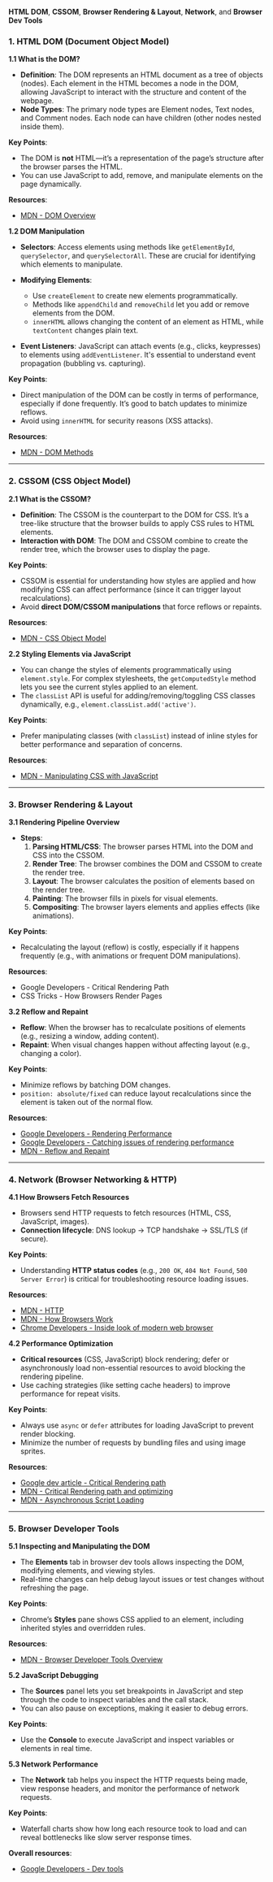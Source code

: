 **HTML DOM**, **CSSOM**, **Browser Rendering & Layout**, **Network**, and **Browser Dev Tools**

### 1. **HTML DOM (Document Object Model)**

**1.1 What is the DOM?**

- **Definition**: The DOM represents an HTML document as a tree of objects (nodes). Each element in the HTML becomes a node in the DOM, allowing JavaScript to interact with the structure and content of the webpage.
- **Node Types**: The primary node types are Element nodes, Text nodes, and Comment nodes. Each node can have children (other nodes nested inside them).

**Key Points**:

- The DOM is **not** HTML—it’s a representation of the page’s structure after the browser parses the HTML.
- You can use JavaScript to add, remove, and manipulate elements on the page dynamically.

**Resources**:
- [MDN - DOM Overview](https://developer.mozilla.org/en-US/docs/Web/API/Document_Object_Model/Introduction)

**1.2 DOM Manipulation**

- **Selectors**: Access elements using methods like `getElementById`, `querySelector`, and `querySelectorAll`. These are crucial for identifying which elements to manipulate.
    
- **Modifying Elements**:
    
    - Use `createElement` to create new elements programmatically.
    - Methods like `appendChild` and `removeChild` let you add or remove elements from the DOM.
    - `innerHTML` allows changing the content of an element as HTML, while `textContent` changes plain text.
- **Event Listeners**: JavaScript can attach events (e.g., clicks, keypresses) to elements using `addEventListener`. It's essential to understand event propagation (bubbling vs. capturing).
    

**Key Points**:

- Direct manipulation of the DOM can be costly in terms of performance, especially if done frequently. It’s good to batch updates to minimize reflows.
- Avoid using `innerHTML` for security reasons (XSS attacks).

**Resources**:
- [MDN - DOM Methods](https://developer.mozilla.org/en-US/docs/Web/API/Document_Object_Model/DOM_Events)

---

### 2. **CSSOM (CSS Object Model)**

**2.1 What is the CSSOM?**

- **Definition**: The CSSOM is the counterpart to the DOM for CSS. It’s a tree-like structure that the browser builds to apply CSS rules to HTML elements.
- **Interaction with DOM**: The DOM and CSSOM combine to create the render tree, which the browser uses to display the page.

**Key Points**:

- CSSOM is essential for understanding how styles are applied and how modifying CSS can affect performance (since it can trigger layout recalculations).
- Avoid **direct DOM/CSSOM manipulations** that force reflows or repaints.

**Resources**:
- [MDN - CSS Object Model](https://developer.mozilla.org/en-US/docs/Web/API/CSS_Object_Model)

**2.2 Styling Elements via JavaScript**

- You can change the styles of elements programmatically using `element.style`. For complex stylesheets, the `getComputedStyle` method lets you see the current styles applied to an element.
- The `classList` API is useful for adding/removing/toggling CSS classes dynamically, e.g., `element.classList.add('active')`.

**Key Points**:

- Prefer manipulating classes (with `classList`) instead of inline styles for better performance and separation of concerns.

**Resources**:
- [MDN - Manipulating CSS with JavaScript](https://developer.mozilla.org/en-US/docs/Web/API/ElementCSSInlineStyle/style)

---

### 3. **Browser Rendering & Layout**

**3.1 Rendering Pipeline Overview**

- **Steps**:
    1. **Parsing HTML/CSS**: The browser parses HTML into the DOM and CSS into the CSSOM.
    2. **Render Tree**: The browser combines the DOM and CSSOM to create the render tree.
    3. **Layout**: The browser calculates the position of elements based on the render tree.
    4. **Painting**: The browser fills in pixels for visual elements.
    5. **Compositing**: The browser layers elements and applies effects (like animations).

**Key Points**:

- Recalculating the layout (reflow) is costly, especially if it happens frequently (e.g., with animations or frequent DOM manipulations).

**Resources**:

- Google Developers - Critical Rendering Path
- CSS Tricks - How Browsers Render Pages

**3.2 Reflow and Repaint**

- **Reflow**: When the browser has to recalculate positions of elements (e.g., resizing a window, adding content).
- **Repaint**: When visual changes happen without affecting layout (e.g., changing a color).

**Key Points**:

- Minimize reflows by batching DOM changes.
- `position: absolute/fixed` can reduce layout recalculations since the element is taken out of the normal flow.

**Resources**:
- [Google Developers - Rendering Performance](https://web.dev/articles/rendering-performance)
- [Google Developers - Catching issues of rendering performance](https://developer.chrome.com/docs/devtools/rendering/performance?hl=ru)
- [MDN - Reflow and Repaint](https://developer.mozilla.org/en-US/docs/Web/Performance/Reflow)

---

### 4. **Network (Browser Networking & HTTP)**

**4.1 How Browsers Fetch Resources**

- Browsers send HTTP requests to fetch resources (HTML, CSS, JavaScript, images).
- **Connection lifecycle**: DNS lookup → TCP handshake → SSL/TLS (if secure).

**Key Points**:

- Understanding **HTTP status codes** (e.g., `200 OK`, `404 Not Found`, `500 Server Error`) is critical for troubleshooting resource loading issues.

**Resources**:

- [MDN - HTTP](https://developer.mozilla.org/en-US/docs/Web/HTTP/Overview)
- [MDN - How Browsers Work](https://developer.mozilla.org/en-US/docs/Web/Performance/How_browsers_work)
- [Chrome Developers - Inside look of modern web browser](https://developer.chrome.com/blog/inside-browser-part3?hl=ru)

**4.2 Performance Optimization**

- **Critical resources** (CSS, JavaScript) block rendering; defer or asynchronously load non-essential resources to avoid blocking the rendering pipeline.
- Use caching strategies (like setting cache headers) to improve performance for repeat visits.

**Key Points**:

- Always use `async` or `defer` attributes for loading JavaScript to prevent render blocking.
- Minimize the number of requests by bundling files and using image sprites.

**Resources**:
- [Google dev article - Critical Rendering path](https://web.dev/articles/critical-rendering-path)
- [MDN - Critical Rendering path and optimizing](https://developer.mozilla.org/en-US/docs/Web/Performance/Critical_rendering_path)
- [MDN - Asynchronous Script Loading](https://developer.mozilla.org/en-US/docs/Web/HTML/Element/script)

---

### 5. **Browser Developer Tools**

**5.1 Inspecting and Manipulating the DOM**

- The **Elements** tab in browser dev tools allows inspecting the DOM, modifying elements, and viewing styles.
- Real-time changes can help debug layout issues or test changes without refreshing the page.

**Key Points**:

- Chrome’s **Styles** pane shows CSS applied to an element, including inherited styles and overridden rules.

**Resources**:

- [MDN - Browser Developer Tools Overview](https://developer.mozilla.org/en-US/docs/Learn/Common_questions/What_are_browser_developer_tools)

**5.2 JavaScript Debugging**

- The **Sources** panel lets you set breakpoints in JavaScript and step through the code to inspect variables and the call stack.
- You can also pause on exceptions, making it easier to debug errors.

**Key Points**:

- Use the **Console** to execute JavaScript and inspect variables or elements in real time.

**5.3 Network Performance**

- The **Network** tab helps you inspect the HTTP requests being made, view response headers, and monitor the performance of network requests.

**Key Points**:

- Waterfall charts show how long each resource took to load and can reveal bottlenecks like slow server response times.

**Overall resources**:

- [Google Developers - Dev tools](https://developer.chrome.com/docs/devtools?hl=ru)